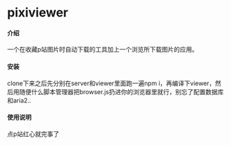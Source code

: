 # pixiviewer

#### 介绍

一个在收藏p站图片时自动下载的工具加上一个浏览所下载图片的应用。

#### 安装

clone下来之后先分别在server和viewer里面跑一遍npm i，再编译下viewer，然后用随便什么脚本管理器把browser.js扔进你的浏览器里就行，别忘了配置数据库和aria2..

#### 使用说明

点p站红心就完事了